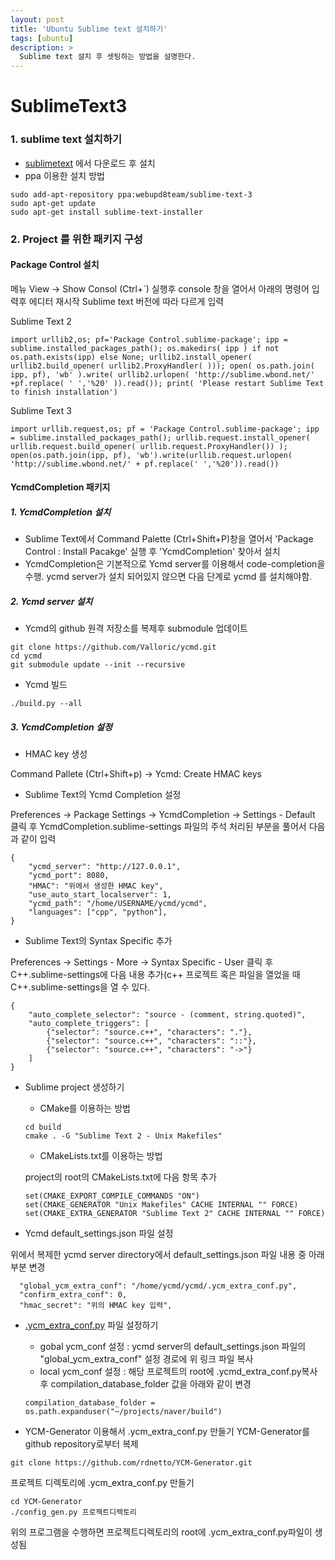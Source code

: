 ```yaml
---
layout: post
title: 'Ubuntu Sublime text 설치하기'
tags: [ubuntu]
description: >
  Sublime text 설치 후 셋팅하는 방법을 설명한다. 
---
```



# SublimeText3

### 1. sublime text 설치하기
- [sublimetext](http://www.sublimetext.com/) 에서 다운로드 후 설치
- ppa 이용한 설치 방법


```
sudo add-apt-repository ppa:webupd8team/sublime-text-3
sudo apt-get update
sudo apt-get install sublime-text-installer
```
### 2. Project 를 위한 패키지 구성

#### Package Control 설치
메뉴 View -> Show Consol (Ctrl+`) 실행후 console 창을 열어서 아래의 명령어 입력후 에디터 재시작
Sublime text 버전에 따라 다르게 입력

Sublime Text 2

```
import urllib2,os; pf='Package Control.sublime-package'; ipp = sublime.installed_packages_path(); os.makedirs( ipp ) if not os.path.exists(ipp) else None; urllib2.install_opener( urllib2.build_opener( urllib2.ProxyHandler( ))); open( os.path.join( ipp, pf), 'wb' ).write( urllib2.urlopen( 'http://sublime.wbond.net/' +pf.replace( ' ','%20' )).read()); print( 'Please restart Sublime Text to finish installation')
```

Sublime Text 3

```
import urllib.request,os; pf = 'Package Control.sublime-package'; ipp = sublime.installed_packages_path(); urllib.request.install_opener( urllib.request.build_opener( urllib.request.ProxyHandler()) ); open(os.path.join(ipp, pf), 'wb').write(urllib.request.urlopen( 'http://sublime.wbond.net/' + pf.replace(' ','%20')).read())
```

#### YcmdCompletion 패키지

##### 1. YcmdCompletion 설치
- Sublime Text에서 Command Palette (Ctrl+Shift+P)창을 열어서 'Package Control : Install Pacakge' 실행 후 'YcmdCompletion' 찾아서 설치
- YcmdCompletion은 기본적으로 Ycmd server를 이용해서 code-completion을 수행. ycmd server가 설치 되어있지 않으면 다음 단계로 ycmd 를 설치해야함.

##### 2. Ycmd server 설치
- Ycmd의 github 원격 저장소를 복제후 submodule 업데이트

```
git clone https://github.com/Valloric/ycmd.git
cd ycmd
git submodule update --init --recursive
```

- Ycmd 빌드

```
./build.py --all
```

##### 3. YcmdCompletion 설정

- HMAC key 생성

Command Pallete (Ctrl+Shift+p) -> Ycmd: Create HMAC keys

- Sublime Text의 Ycmd Completion 설정

Preferences -> Package Settings -> YcmdCompletion -> Settings - Default 클릭 후 YcmdCompletion.sublime-settings 파일의 주석 처리된 부분을 풀어서 다음과 같이 입력

```
{
	"ycmd_server": "http://127.0.0.1",
    "ycmd_port": 8080,
    "HMAC": "위에서 생성한 HMAC key",
    "use_auto_start_localserver": 1,
	"ycmd_path": "/home/USERNAME/ycmd/ycmd",
    "languages": ["cpp", "python"],
}
```

- Sublime Text의 Syntax Specific 추가

Preferences -> Settings - More -> Syntax Specific - User 클릭 후 C++.sublime-settings에 다음 내용 추가(c++ 프로젝트 혹은 파일을 열었을 때 C++.sublime-settings을 열 수 있다.

```
{
    "auto_complete_selector": "source - (comment, string.quoted)",
    "auto_complete_triggers": [ 
        {"selector": "source.c++", "characters": "."},
        {"selector": "source.c++", "characters": "::"},
        {"selector": "source.c++", "characters": "->"} 
    ]
}
```

- Sublime project 생성하기
    - CMake를 이용하는 방법

    ```
    cd build
    cmake . -G "Sublime Text 2 - Unix Makefiles"
    ```

    - CMakeLists.txt를 이용하는 방법

    project의 root의 CMakeLists.txt에 다음 항목 추가

    ```
    set(CMAKE_EXPORT_COMPILE_COMMANDS "ON")
    set(CMAKE_GENERATOR "Unix Makefiles" CACHE INTERNAL "" FORCE)
    set(CMAKE_EXTRA_GENERATOR "Sublime Text 2" CACHE INTERNAL "" FORCE)
    ```

- Ycmd default_settings.json 파일 설정

위에서 복제한 ycmd server directory에서 default_settings.json 파일 내용 중 아래 부분 변경


```
  "global_ycm_extra_conf": "/home/ycmd/ycmd/.ycm_extra_conf.py",
  "confirm_extra_conf": 0,
  "hmac_secret": "위의 HMAC key 입력",
```

- [.ycm_extra_conf.py](https://github.com/Valloric/ycmd/blob/master/cpp/ycm/.ycm_extra_conf.py) 파일 설정하기
	- gobal ycm_conf 설정 : ycmd server의 default_settings.json 파일의 "global_ycm_extra_conf" 설정 경로에 위 링크 파일 복사
	- local ycm_conf 설정 : 해당 프로젝트의 root에 .ycmd_extra_conf.py복사 후 compilation_database_folder 값을 아래와 같이 변경

	```
    compilation_database_folder = os.path.expanduser("~/projects/naver/build")
    ```

- YCM-Generator 이용해서 .ycm_extra_conf.py 만들기
YCM-Generator를 github repository로부터 복제


```
git clone https://github.com/rdnetto/YCM-Generator.git
```

프로젝트 디렉토리에 .ycm_extra_conf.py 만들기

```
cd YCM-Generator
./config_gen.py 프로젝트디렉토리
```

위의 프로그램을 수행하면 프로젝트디렉토리의 root에 .ycm_extra_conf.py파일이 생성됨




